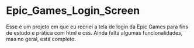 # Epic_Games_Login_Screen
Esse é um projeto em que eu recriei a tela de login da Epic Games para fins de estudo e prática com html e css. Ainda falta algumas funcionalidades, mas no geral, está completo.

